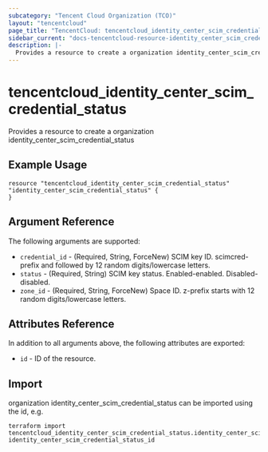 ```yaml
---
subcategory: "Tencent Cloud Organization (TCO)"
layout: "tencentcloud"
page_title: "TencentCloud: tencentcloud_identity_center_scim_credential_status"
sidebar_current: "docs-tencentcloud-resource-identity_center_scim_credential_status"
description: |-
  Provides a resource to create a organization identity_center_scim_credential_status
---
```


# tencentcloud_identity_center_scim_credential_status

Provides a resource to create a organization identity_center_scim_credential_status

## Example Usage

```hcl
resource "tencentcloud_identity_center_scim_credential_status" "identity_center_scim_credential_status" {
}
```

## Argument Reference

The following arguments are supported:

* `credential_id` - (Required, String, ForceNew) SCIM key ID. scimcred-prefix and followed by 12 random digits/lowercase letters.
* `status` - (Required, String) SCIM key status. Enabled-enabled. Disabled-disabled.
* `zone_id` - (Required, String, ForceNew) Space ID. z-prefix starts with 12 random digits/lowercase letters.

## Attributes Reference

In addition to all arguments above, the following attributes are exported:

* `id` - ID of the resource.



## Import

organization identity_center_scim_credential_status can be imported using the id, e.g.

```
terraform import tencentcloud_identity_center_scim_credential_status.identity_center_scim_credential_status identity_center_scim_credential_status_id
```

